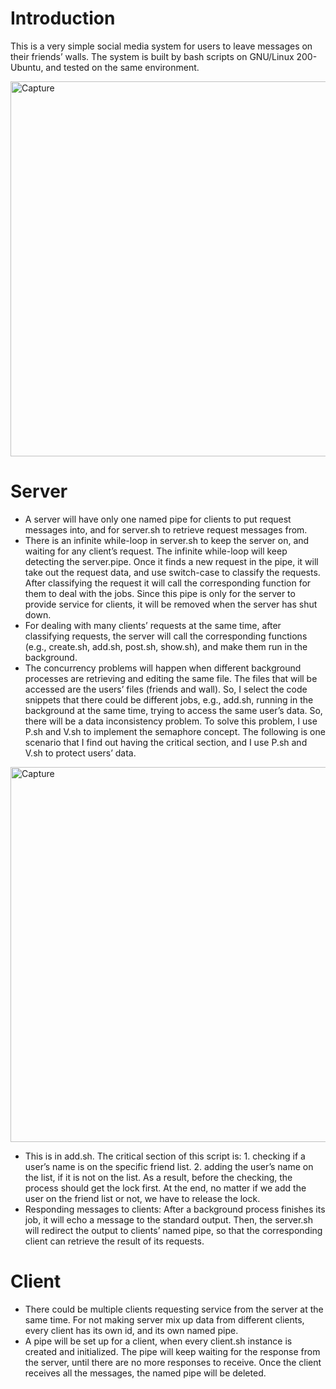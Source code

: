 # Introduction
This is a very simple social media system for users to leave messages on their friends’ walls. The system is built by bash scripts on GNU/Linux 200-Ubuntu, and tested on the same environment.

<img src="https://user-images.githubusercontent.com/71880332/136440809-0355d709-fa83-4fa8-b064-848c62ac1496.JPG" alt="Capture" width="600"/>



# Server
- A server will have only one named pipe for clients to put request messages into, and for server.sh to retrieve request messages from.
- There is an infinite while-loop in server.sh to keep the server on, and waiting for any client’s request. The infinite while-loop will keep detecting the server.pipe. Once it finds a new request in the pipe, it will take out the request data, and use switch-case to classify the requests. After classifying the request it will call the corresponding function for them to deal with the jobs. Since this pipe is only for the server to provide service for clients, it will be removed when the server has shut down.
-	For dealing with many clients’ requests at the same time, after classifying requests, the server will call the corresponding functions (e.g., create.sh, add.sh, post.sh, show.sh), and make them run in the background.
-	The concurrency problems will happen when different background processes are retrieving and editing the same file. The files that will be accessed are the users’ files (friends and wall). So, I select the code snippets that there could be different jobs, e.g., add.sh, running in the background at the same time, trying to access the same user’s data. So, there will be a data inconsistency problem. To solve this problem, I use P.sh and V.sh to implement the semaphore concept. The following is one scenario that I find out having the critical section, and I use P.sh and V.sh to protect users’ data.

<img src="https://user-images.githubusercontent.com/71880332/136441375-986b795e-dd6d-4fd9-8ef8-4102c6f0b151.JPG" alt="Capture" width="600"/>

- This is in add.sh. The critical section of this script is: 1. checking if a user’s name is on the specific friend list. 2. adding the user’s name on the list, if it is not on the list. As a result, before the checking, the process should get the lock first. At the end, no matter if we add the user on the friend list or not, we have to release the lock.
-	Responding messages to clients:
After a background process finishes its job, it will echo a message to the standard output. Then, the server.sh will redirect the output to clients’ named pipe, so that the corresponding client can retrieve the result of its requests.


#	Client
-	There could be multiple clients requesting service from the server at the same time. For not making server mix up data from different clients, every client has its own id, and its own named pipe.
- A pipe will be set up for a client, when every client.sh instance is created and initialized. The pipe will keep waiting for the response from the server, until there are no more responses to receive. Once the client receives all the messages, the named pipe will be deleted.
